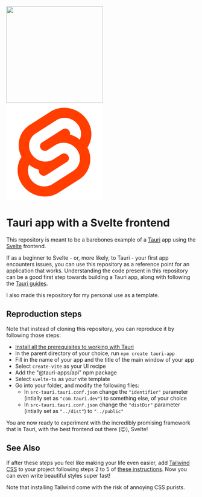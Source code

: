 <div>
  <img src="src-tauri/icons/icon.ico" width=256 height=256>
  <img src="src/assets/svelte.png" width=256 height=256>
</div>

# Tauri app with a Svelte frontend

This repository is meant to be a barebones example of a [Tauri](https://tauri.app) app using the [Svelte](https://svelte.dev/) frontend. 

If as a beginner to Svelte - or, more likely, to Tauri - your first app encounters issues, you can use this repository as a reference point for an application that works. Understanding the code present in this repository can be a good first step towards building a Tauri app, along with following the [Tauri guides](https://tauri.app/v1/guides/).

I also made this repository for my personal use as a template.

## Reproduction steps
Note that instead of cloning this repository, you can reproduce it by following those steps:

- [Install all the prerequisites to working with Tauri](https://tauri.app/v1/guides/getting-started/prerequisites)
- In the parent directory of your choice, run `npm create tauri-app`
- Fill in the name of your app and the title of the main window of your app
- Select `create-vite` as your UI recipe
- Add the "@tauri-apps/api" npm package
- Select `svelte-ts` as your vite template
- Go into your folder, and modify the following files:
  - In `src-tauri.tauri.conf.json` change the `"identifier"` parameter (intially set as `"com.tauri.dev"`) to something else, of your choice
  - In `src-tauri.tauri.conf.json` change the `"distDir"` parameter (intially set as `"../dist"`) to `"../public"`

You are now ready to experiment with the incredibly promising framework that is Tauri, with the best frontend out there (😉), Svelte!

## See Also

If after these steps you feel like making your life even easier, add [Tailwind CSS](https://tailwindcss.com/) to your project following steps 2 to 5 of [these instructions](https://tailwindcss.com/docs/guides/vite). Now you can even write beautiful styles super fast!

Note that installing Tailwind come with the risk of annoying CSS purists.


